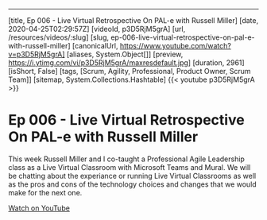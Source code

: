 ---
[title, Ep 006 - Live Virtual Retrospective On PAL-e with Russell Miller] [date, 2020-04-25T02:29:57Z] [videoId, p3D5RjM5grA] [url, /resources/videos/:slug] [slug, ep-006-live-virtual-retrospective-on-pal-e-with-russell-miller] [canonicalUrl, https://www.youtube.com/watch?v=p3D5RjM5grA] [aliases, System.Object[]] [preview, https://i.ytimg.com/vi/p3D5RjM5grA/maxresdefault.jpg] [duration, 2961] [isShort, False] [tags, [Scrum, Agility, Professional, Product Owner, Scrum Team]] [sitemap, System.Collections.Hashtable]
{{< youtube p3D5RjM5grA >}}

# Ep 006 - Live Virtual Retrospective On PAL-e with Russell Miller

This week Russell Miller and I co-taught a Professional Agile Leadership class as a Live Virtual Classroom with Microsoft Teams and Mural. We will be chatting about the experiance or running Live Virtual Classrooms as well as the pros and cons of the technology choices and changes that we would make for the next one.

[Watch on YouTube](https://www.youtube.com/watch?v=p3D5RjM5grA)
